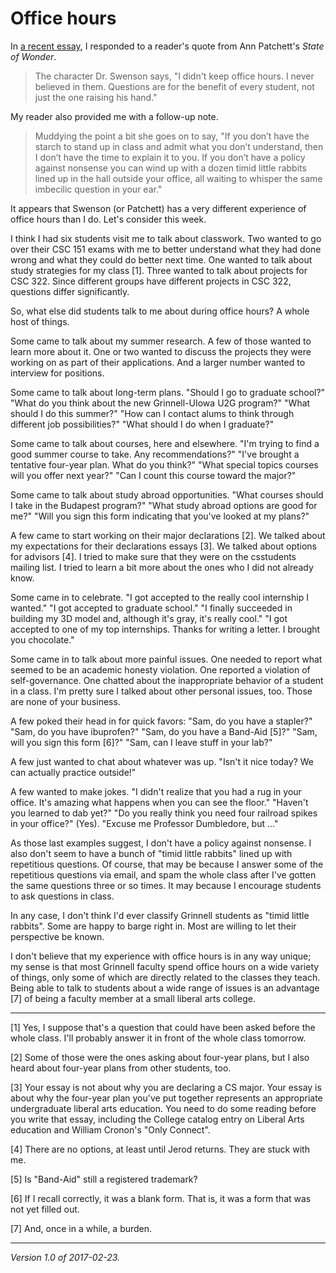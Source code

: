 Office hours
============

In [a recent essay](asking-questions), I responded to a reader's quote
from Ann Patchett's _State of Wonder_.

> The character Dr. Swenson says, "I didn't keep office hours. I never
believed in them. Questions are for the benefit of every student, not
just the one raising his hand."

My reader also provided me with a follow-up note.

> Muddying the point a bit she goes on to say, "If you don’t have the starch to stand up in class and admit what you don’t understand, then I don’t have the time to explain it to you. If you don’t have a policy against nonsense you can wind up with a dozen timid little rabbits lined up in the hall outside your office, all waiting to whisper the same imbecilic question in your ear."

It appears that Swenson (or Patchett) has a very different experience
of office hours than I do.  Let's consider this week.  

I think I had six students visit me to talk about classwork.  Two wanted
to go over their CSC 151 exams with me to better understand what they
had done wrong and what they could do better next time.  One wanted
to talk about study strategies for my class [1].  Three wanted to talk
about projects for CSC 322.  Since different groups have different projects
in CSC 322, questions differ significantly.

So, what else did students talk to me about during office hours?  A whole
host of things.

Some came to talk about my summer research.  A few of those wanted to learn
more about it.  One or two wanted to discuss the projects they were working
on as part of their applications.  And a larger number wanted to interview
for positions.

Some came to talk about long-term plans.  "Should I go to graduate school?"
"What do you think about the new Grinnell-UIowa U2G program?"  "What should
I do this summer?"  "How can I contact alums to think through different
job possibilities?"  "What should I do when I graduate?"

Some came to talk about courses, here and elsewhere.  "I'm trying to find
a good summer course to take.  Any recommendations?"  "I've brought a
tentative four-year plan.  What do you think?"  "What special topics
courses will you offer next year?"  "Can I count this course toward
the major?"

Some came to talk about study abroad opportunities.  "What courses should
I take in the Budapest program?"  "What study abroad options are good
for me?"  "Will you sign this form indicating that you've looked at
my plans?"

A few came to start working on their major declarations [2].  We talked
about my expectations for their declarations essays [3].  We talked about
options for advisors [4].  I tried to make sure that they were on the
csstudents mailing list.  I tried to learn a bit more about the ones
who I did not already know.

Some came in to celebrate.  "I got accepted to the really cool internship
I wanted."  "I got accepted to graduate school."  "I finally succeeded
in building my 3D model and, although it's gray, it's really cool."  "I
got accepted to one of my top internships.  Thanks for writing a letter.
I brought you chocolate."

Some came in to talk about more painful issues.  One needed to report
what seemed to be an academic honesty violation.  One reported a violation
of self-governance.  One chatted about the inappropriate behavior of a 
student in a class.  I'm pretty sure I talked about other personal issues,
too.  Those are none of your business.

A few poked their head in for quick favors: "Sam, do you have a stapler?"
"Sam, do you have ibuprofen?"  "Sam, do you have a Band-Aid [5]?"  "Sam, will
you sign this form [6]?"  "Sam, can I leave stuff in your lab?"

A few just wanted to chat about whatever was up.  "Isn't it nice today?  We
can actually practice outside!"

A few wanted to make jokes.  "I didn't realize that you had a rug in
your office.  It's amazing what happens when you can see the floor."
"Haven't you learned to dab yet?"  "Do you really think you need
four railroad spikes in your office?" (Yes).  "Excuse me Professor
Dumbledore, but ..."

As those last examples suggest, I don't have a policy against nonsense.
I also don't seem to have a bunch of "timid little rabbits" lined up
with repetitious questions.  Of course, that may be because I answer
some of the repetitious questions via email, and spam the whole class
after I've gotten the same questions three or so times.  It may because
I encourage students to ask questions in class.

In any case, I don't think I'd ever classify Grinnell students as
"timid little rabbits".  Some are happy to barge right in.  Most are
willing to let their perspective be known.

I don't believe that my experience with office hours is in any way
unique; my sense is that most Grinnell faculty spend office hours on a
wide variety of things, only some of which are directly related to the
classes they teach.  Being able to talk to students about a wide range of
issues is an advantage [7] of being a faculty member at a small liberal
arts college.

---

[1] Yes, I suppose that's a question that could have been asked before
the whole class.  I'll probably answer it in front of the whole class
tomorrow.

[2] Some of those were the ones asking about four-year plans, but I also
heard about four-year plans from other students, too.

[3] Your essay is not about why you are declaring a CS major.  Your
essay is about why the four-year plan you've put together represents
an appropriate undergraduate liberal arts education.  You need to do
some reading before you write that essay, including the College 
catalog entry on Liberal Arts education and William Cronon's 
"Only Connect".

[4] There are no options, at least until Jerod returns.  They are stuck
with me.

[5] Is "Band-Aid" still a registered trademark?

[6] If I recall correctly, it was a blank form.  That is, it was a form
that was not yet filled out.  

[7] And, once in a while, a burden.

---

*Version 1.0 of 2017-02-23.*
